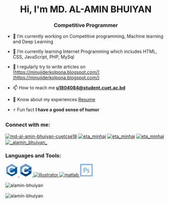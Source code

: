 <h1 align="center">Hi, I'm MD. AL-AMIN BHUIYAN</h1>
<h3 align="center">Competitive Programmer</h3>



- 🔭 I’m currently working on Competitive programming, Machine learning and Deep Learning 
- 🌱 I’m currently learning Internet Programming which includes HTML, CSS, JavaScript, PHP, MySql 

- 📝 I regularly try to write articles on [https://minujiderkolpona.blogspot.com/](https://minujiderkolpona.blogspot.com/)

- 📫 How to reach me **u1804084@student.cuet.ac.bd**

- 📄 Know about my experiences [Resume]([https://docs.google.com/document/d/1dOx2kAvWAjq0ryAJK48LYLqkX7SjJdbg8yMTyzs2iEY/edit?usp=sharing](https://drive.google.com/file/d/1J0KWcrlMYe3wCtIvDJA1iU1k0oIJibkS/view?usp=sharing))

- ⚡ Fun fact **I have a good sense of humor**

<h3 align="left">Connect with me:</h3>
<p align="left">
<a href="https://linkedin.com/in/md-al-amin-bhuiyan-cuetcse18" target="blank"><img align="center" src="https://raw.githubusercontent.com/rahuldkjain/github-profile-readme-generator/master/src/images/icons/Social/linked-in-alt.svg" alt="md-al-amin-bhuiyan-cuetcse18" height="30" width="40" /></a>
<a href="https://fb.com/eta_minhaj" target="blank"><img align="center" src="https://raw.githubusercontent.com/rahuldkjain/github-profile-readme-generator/master/src/images/icons/Social/facebook.svg" alt="eta_minhaj" height="30" width="40" /></a>
<a href="https://instagram.com/eta_minhaj" target="blank"><img align="center" src="https://raw.githubusercontent.com/rahuldkjain/github-profile-readme-generator/master/src/images/icons/Social/instagram.svg" alt="eta_minhaj" height="30" width="40" /></a>
<a href="https://www.codechef.com/users/eta_minhaj" target="blank"><img align="center" src="https://cdn.jsdelivr.net/npm/simple-icons@3.1.0/icons/codechef.svg" alt="eta_minhaj" height="30" width="40" /></a>
<a href="https://codeforces.com/profile/_alamin_bhuiyan_" target="blank"><img align="center" src="https://cdn.jsdelivr.net/npm/simple-icons@3.0.1/icons/codeforces.svg" alt="_alamin_bhuiyan_" height="30" width="40" /></a>
</p>

<h3 align="left">Languages and Tools:</h3>
<p align="left"> <a href="https://www.cprogramming.com/" target="_blank"> <img src="https://raw.githubusercontent.com/devicons/devicon/master/icons/c/c-original.svg" alt="c" width="40" height="40"/> </a> <a href="https://www.w3schools.com/cpp/" target="_blank"> <img src="https://raw.githubusercontent.com/devicons/devicon/master/icons/cplusplus/cplusplus-original.svg" alt="cplusplus" width="40" height="40"/> </a> <a href="https://www.adobe.com/in/products/illustrator.html" target="_blank"> <img src="https://www.vectorlogo.zone/logos/adobe_illustrator/adobe_illustrator-icon.svg" alt="illustrator" width="40" height="40"/> </a> <a href="https://www.mathworks.com/" target="_blank"> <img src="https://upload.wikimedia.org/wikipedia/commons/2/21/Matlab_Logo.png" alt="matlab" width="40" height="40"/> </a> <a href="https://www.photoshop.com/en" target="_blank"> <img src="https://raw.githubusercontent.com/devicons/devicon/master/icons/photoshop/photoshop-line.svg" alt="photoshop" width="40" height="40"/> </a> </p>

<p><img align="center" src="https://github-readme-stats.vercel.app/api/top-langs?username=alamin-bhuiyan&show_icons=true&locale=en&layout=compact" alt="alamin-bhuiyan" /></p>

<p><img align="center" src="https://github-readme-streak-stats.herokuapp.com/?user=alamin-bhuiyan&" alt="alamin-bhuiyan" /></p>

